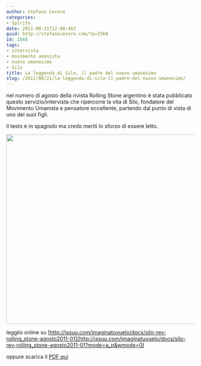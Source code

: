 ```yaml
---
author: Stefano Cecere
categories:
- Spirito
date: 2011-08-21T22:08:46Z
guid: http://stefanocecere.com/?p=2568
id: 2568
tags:
- intervista
- movimento umanista
- nuovo umanesimo
- Silo
title: La leggenda di Silo, il padre del nuovo umanesimo
slug: /2011/08/21/la-leggenda-di-silo-il-padre-del-nuovo-umanesimo/
---
```


nel numero di agosto della rivista Rolling Stone argentino è stata pubblicato questo servizio/intervista che ripercorre la vita di Silo, fondatore del Movimento Umanista e pensatore eccellente, partendo dal punto di vista di uno dei suoi figli.

il testo è in spagnolo ma credo meriti lo sforzo di essere letto.

[<img class="alignnone size-full wp-image-2569" title="silo-rolling-stone" src="http://stefanocecere.com/wp-content/uploads/sites/3/2011/08/silo-rolling-stone.jpg" alt="" width="531" height="507" srcset="http://stefanocecere.com/wp-content/uploads/sites/3/2011/08/silo-rolling-stone.jpg 531w, http://stefanocecere.com/wp-content/uploads/sites/3/2011/08/silo-rolling-stone-300x286.jpg 300w" sizes="(max-width: 531px) 100vw, 531px" />](http://issuu.com/imaginatuvuelo/docs/silo-rev-rolling_stone-agosto2011-01?mode=a_p&wmode=0)

leggilo online su [http://issuu.com/imaginatuvuelo/docs/silo-rev-rolling_stone-agosto2011-01](http://issuu.com/imaginatuvuelo/docs/silo-rev-rolling_stone-agosto2011-01?mode=a_p&wmode=0)

oppure scarica il [PDF qui](http://stefanocecere.com/wp-content/uploads/sites/3/2011/08/silo-rev-rolling-stone-agosto2011-01.pdf)